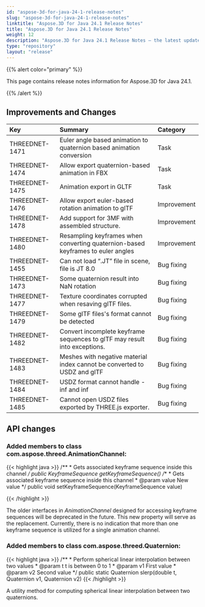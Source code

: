 ```yaml
---
id: "aspose-3d-for-java-24-1-release-notes"
slug: "aspose-3d-for-java-24-1-release-notes"
linktitle: "Aspose.3D for Java 24.1 Release Notes"
title: "Aspose.3D for Java 24.1 Release Notes"
weight: 12
description: "Aspose.3D for Java 24.1 Release Notes – the latest updates and fixes."
type: "repository"
layout: "release"
---
```


{{% alert color="primary" %}}

This page contains release notes information for Aspose.3D for Java 24.1.

{{% /alert %}}
## **Improvements and Changes**

|**Key**|**Summary**|**Category**|
| :- | :- | :- |
| THREEDNET-1471 | Euler angle based animation to quaternion based animation conversion | Task |
| THREEDNET-1474 | Allow export quaternion-based animation in FBX | Task |
| THREEDNET-1475 | Animation export in GLTF | Task |
| THREEDNET-1476 | Allow export euler-based rotation animation to glTF | Improvement |
| THREEDNET-1478 | Add support for 3MF with assembled structure. | Improvement |
| THREEDNET-1480 | Resampling keyframes when converting quaternion-based keyframes to euler angles | Improvement |
| THREEDNET-1455 | Can not load “.JT” file in scene, file is JT 8.0 | Bug fixing |
| THREEDNET-1473 | Some quaternion result into NaN rotation | Bug fixing |
| THREEDNET-1477 | Texture coordinates corrupted when resaving glTF files. | Bug fixing |
| THREEDNET-1479 | Some glTF files's format cannot be detected | Bug fixing |
| THREEDNET-1482 | Convert incomplete keyframe sequences to glTF may result into exceptions. | Bug fixing |
| THREEDNET-1483 | Meshes with negative material index cannot be converted to USDZ and glTF | Bug fixing |
| THREEDNET-1484 | USDZ format cannot handle -inf and inf | Bug fixing |
| THREEDNET-1485 | Cannot open USDZ files exported by THREE.js exporter. | Bug fixing |


## API changes ##

### Added members to class **com.aspose.threed.AnimationChannel**:

{{< highlight java >}}
    /**
     * Gets associated keyframe sequence inside this channel
     */
    public KeyframeSequence getKeyframeSequence()
    /**
     * Gets associated keyframe sequence inside this channel
     * @param value New value
     */
    public void setKeyframeSequence(KeyframeSequence value)

{{< /highlight >}}


The older interfaces in *AnimationChannel* designed for accessing keyframe sequences will be deprecated in the future. This new property will serve as the replacement. Currently, there is no indication that more than one keyframe sequence is utilized for a single animation channel.


### Added members to class **com.aspose.threed.Quaternion**:

{{< highlight java >}}
    /**
     * Perform spherical linear interpolation between two values
     * @param t t is between 0 to 1
     * @param v1 First value
     * @param v2 Second value
     */
    public static Quaternion slerp(double t, Quaternion v1, Quaternion v2)
{{< /highlight >}}

A utility method for computing spherical linear interpolation between two quaternions.
